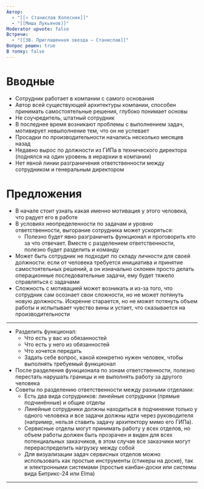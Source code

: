 ```yaml
---
Автор:
  - "[[⭐️ Станислав Колесник]]"
  - "[[Миша Лукьянов]]"
Moderator upvote: false
Встречи:
  - "[[38. Приглашенная звезда — Станислав]]"
Вопрос решен: true
В топку: false
---
```

# Вводные

- Сотрудник работает в компании с самого основания
- Автор всей существующей архитектуры компании, способен принимать самостоятельные решения, глубоко понимает основы
- Не соучредитель, штатный сотрудник
- В последнее время возникают проблемы с выполнением задач, мотивирует невыполнение тем, что он не успевает
- Просадки по производительности начались несколько месяцев назад
- Недавно вырос по должности из ГИПа в технического директора (поднялся на один уровень в иерархии в компании)
- Нет явной линии разграничения ответственности между сотрудником и генеральным директором

# Предложения

- В начале стоит узнать какая именно мотивация у этого человека, что радует его в работе
- В условиях неопределенности по задачам и уровню ответственности, выгорание сотрудника может ускоряться:
    - Полезно будет явно разграничить функционал и проговорить кто за что отвечает. Вместе с разделением ответственности, полезно будет разделить и команду
- Может быть сотрудник не подходит по складу личности для своей должности: если от человека требуется инициатива и принятие самостоятельных решений, а он изначально склонен просто делать операционные последовательные задачи, ему будет тяжело справляться с задачами
- Сложность с мотивацией может возникать и из-за того, что сотрудник сам осознает свои сложности, но не может потянуть новую должность. Искренне старается, но не может потянуть объем работы и испытывает чувство вины и устает, что сказывается на производительности

---

- Разделить функционал:
    - Что есть у вас из обязанностей
    - Что есть у него из обязанностей
    - Что хочется передать
    - Задать себе вопрос, какой конкретно нужен человек, чтобы выполнять требуемый функционал
- После разделения функционала по зонам ответственности, полезно перестать нарушать границы и не выполнять работу за другого человека
- Советы по разделению ответственности между разными отделами:
    - Есть два вида сотрудников: линейные сотрудники (прямые подчинённые) и общие отделы
    - Линейные сотрудники должны находиться в подчинении только у одного человека и все задачи должны идти через руководителя (например, нельзя ставить задачу архитектору мимо его ГИПа).
    - Сервисные отделы могут принимать работу у всех отделов, но объем работы должен быть прозрачен и виден для всех потенциальных заказчиков, в этом случае все заказчики могут перераспределить нагрузку между собой
    - Для визуализации задач сервисных отделов можно использовать как простые инструменты (стикеры на доске), так и электронными системами (простые канбан-доски или системы вида Битрикс-24 или Elma)

---
